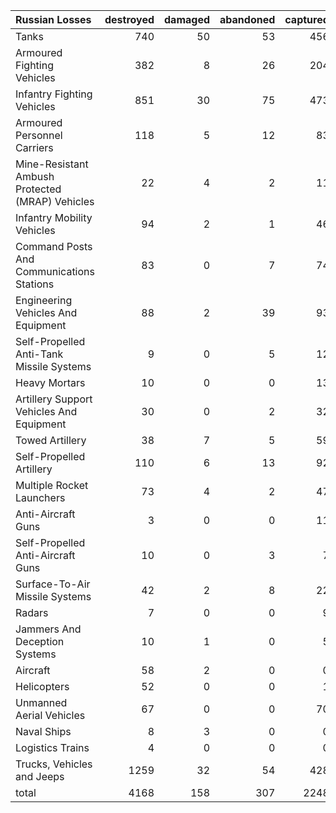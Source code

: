 | Russian Losses                                   |   destroyed |   damaged |   abandoned |   captured |   total |
|:-------------------------------------------------|------------:|----------:|------------:|-----------:|--------:|
| Tanks                                            |         740 |        50 |          53 |        456 |    1299 |
| Armoured Fighting Vehicles                       |         382 |         8 |          26 |        204 |     620 |
| Infantry Fighting Vehicles                       |         851 |        30 |          75 |        473 |    1429 |
| Armoured Personnel Carriers                      |         118 |         5 |          12 |         83 |     218 |
| Mine-Resistant Ambush Protected  (MRAP) Vehicles |          22 |         4 |           2 |         11 |      39 |
| Infantry Mobility Vehicles                       |          94 |         2 |           1 |         46 |     143 |
| Command Posts And Communications Stations        |          83 |         0 |           7 |         74 |     164 |
| Engineering Vehicles And Equipment               |          88 |         2 |          39 |         93 |     222 |
| Self-Propelled Anti-Tank Missile Systems         |           9 |         0 |           5 |         12 |      26 |
| Heavy Mortars                                    |          10 |         0 |           0 |         13 |      23 |
| Artillery Support Vehicles And Equipment         |          30 |         0 |           2 |         32 |      64 |
| Towed Artillery                                  |          38 |         7 |           5 |         59 |     109 |
| Self-Propelled Artillery                         |         110 |         6 |          13 |         92 |     221 |
| Multiple Rocket Launchers                        |          73 |         4 |           2 |         47 |     126 |
| Anti-Aircraft Guns                               |           3 |         0 |           0 |         11 |      14 |
| Self-Propelled Anti-Aircraft Guns                |          10 |         0 |           3 |          7 |      20 |
| Surface-To-Air Missile Systems                   |          42 |         2 |           8 |         22 |      74 |
| Radars                                           |           7 |         0 |           0 |          9 |      16 |
| Jammers And Deception Systems                    |          10 |         1 |           0 |          5 |      16 |
| Aircraft                                         |          58 |         2 |           0 |          0 |      60 |
| Helicopters                                      |          52 |         0 |           0 |          1 |      53 |
| Unmanned Aerial Vehicles                         |          67 |         0 |           0 |         70 |     137 |
| Naval Ships                                      |           8 |         3 |           0 |          0 |      11 |
| Logistics Trains                                 |           4 |         0 |           0 |          0 |       4 |
| Trucks, Vehicles and Jeeps                       |        1259 |        32 |          54 |        428 |    1773 |
| total                                            |        4168 |       158 |         307 |       2248 |    6881 |